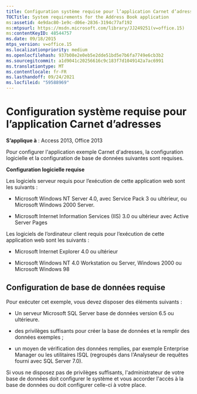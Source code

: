 ```yaml
---
title: Configuration système requise pour l’application Carnet d’adresses
TOCTitle: System requirements for the Address Book application
ms:assetid: 4e9dac80-1e9c-d06e-2836-3194c77af192
ms:mtpsurl: https://msdn.microsoft.com/library/JJ249251(v=office.15)
ms:contentKeyID: 48544757
ms.date: 09/18/2015
mtps_version: v=office.15
ms.localizationpriority: medium
ms.openlocfilehash: 937b08e2e0eb5e2dde51bd5e7b6fa7749e6cb3b2
ms.sourcegitcommit: a1d9041c20256616c9c183f7d1049142a7ac6991
ms.translationtype: MT
ms.contentlocale: fr-FR
ms.lasthandoff: 09/24/2021
ms.locfileid: "59588969"
---
```

# <a name="system-requirements-for-the-address-book-application"></a>Configuration système requise pour l’application Carnet d’adresses


**S’applique à** : Access 2013, Office 2013

Pour configurer l'application exemple Carnet d'adresses, la configuration logicielle et la configuration de base de données suivantes sont requises.

**Configuration logicielle requise**

Les logiciels serveur requis pour l’exécution de cette application web sont les suivants :

  - Microsoft Windows NT Server 4.0, avec Service Pack 3 ou ultérieur, ou Microsoft Windows 2000 Server.

  - Microsoft Internet Information Services (IIS) 3.0 ou ultérieur avec Active Server Pages

Les logiciels de l’ordinateur client requis pour l’exécution de cette application web sont les suivants :

  - Microsoft Internet Explorer 4.0 ou ultérieur

  - Microsoft Windows NT 4.0 Workstation ou Server, Windows 2000 ou Microsoft Windows 98

## <a name="database-requirements"></a>Configuration de base de données requise

Pour exécuter cet exemple, vous devez disposer des éléments suivants :

  - Un serveur Microsoft SQL Server base de données version 6.5 ou ultérieure.

  - des privilèges suffisants pour créer la base de données et la remplir des données exemples ;

  - un moyen de vérification des données remplies, par exemple Enterprise Manager ou les utilitaires ISQL (regroupés dans l'Analyseur de requêtes fourni avec SQL Server 7.0).

Si vous ne disposez pas de privilèges suffisants, l'administrateur de votre base de données doit configurer le système et vous accorder l'accès à la base de données ou doit configurer celle-ci à votre place.

